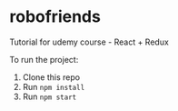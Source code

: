 # robofriends
Tutorial for udemy course - React + Redux

To run the project:

1. Clone this repo
2. Run `npm install`
3. Run `npm start`